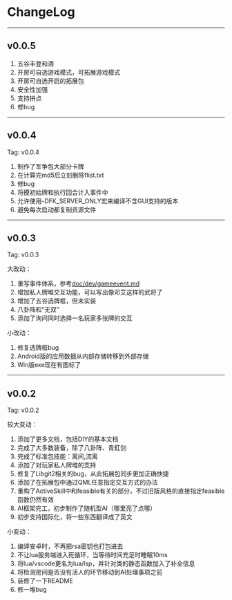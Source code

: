 # ChangeLog

___

## v0.0.5

1. 五谷丰登和酒
2. 开房可自选游戏模式，可拓展游戏模式
3. 开房可自选开启的拓展包
4. 安全性加强
5. 支持拼点
6. 修bug

___

## v0.0.4

Tag: v0.0.4

1. 制作了军争包大部分卡牌
2. 在计算完md5后立刻删除flist.txt
3. 修bug
4. 将摸初始牌和执行回合计入事件中
5. 允许使用-DFK_SERVER_ONLY宏来编译不含GUI支持的版本
6. 避免每次启动都复制资源文件

___

## v0.0.3

Tag: v0.0.3

大改动：

1. 重写事件体系，参考[doc/dev/gameevent.md](./doc/dev/gameevent.md)
2. 增加私人牌堆交互功能，可以写出像邓艾这样的武将了
3. 增加了五谷选牌框，但未实装
4. 八卦阵和“无双”
5. 添加了询问同时选择一名玩家多张牌的交互

小改动：

1. 修复选牌框bug
2. Android版的应用数据从内部存储转移到外部存储
3. Win版exe现在有图标了

___

## v0.0.2

Tag: v0.0.2

较大变动：

1. 添加了更多文档，包括DIY的基本文档
2. 完成了大多数装备，除了八卦阵、青釭剑
3. 完成了标准包技能：离间,流离
4. 添加了对玩家私人牌堆的支持
5. 修复了Libgit2相关的bug，从此拓展包同步更加正确快捷
6. 添加了在拓展包中通过QML任意指定交互方式的办法
7. 重构了ActiveSkill中和feasible有关的部分，不过旧版风格的直接指定feasible函数仍然有效
8. AI框架完工，初步制作了随机型AI（哪里亮了点哪）
9. 初步支持国际化，将一些东西翻译成了英文

小变动：

1. 编译安卓时，不再把rsa密钥也打包进去
2. 不让lua服务端进入死循环，当等待时间充足时睡眠10ms
3. 将lua/vscode更名为lua/lsp，并针对类的静态函数加入了补全信息
4. 将检测房间是否没有活人的环节移动到AI处理事项之前
5. 装修了一下README
6. 修一堆bug

